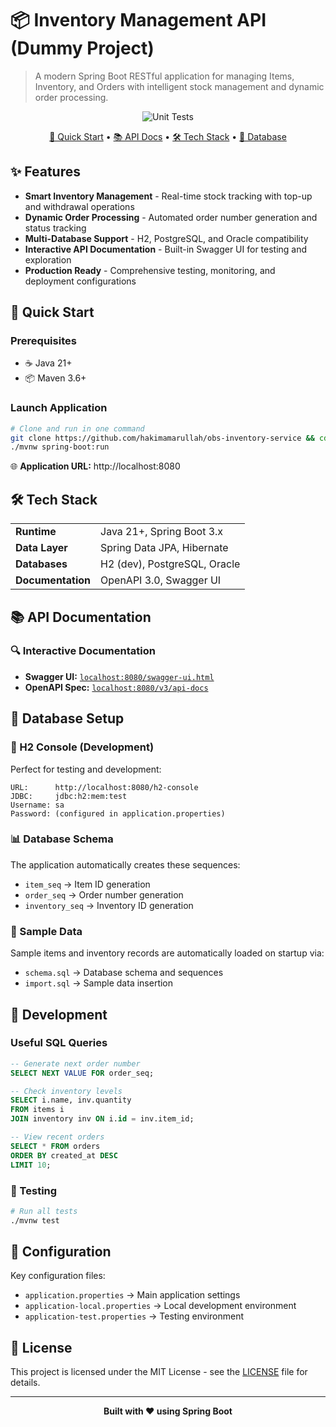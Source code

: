 # 📦 Inventory Management API (Dummy Project)

> A modern Spring Boot RESTful application for managing Items, Inventory, and Orders with intelligent stock management and dynamic order processing.

<div align="center">

![Unit Tests](https://github.com/hakimamarullah/obs-inventory-service/actions/workflows/maven.yml/badge.svg?branch=master)

[🚀 Quick Start](#-quick-start) • [📚 API Docs](#-api-documentation) • [🛠️ Tech Stack](#-tech-stack) • [💾 Database](#-database-setup)

</div>

## ✨ Features

- **Smart Inventory Management** - Real-time stock tracking with top-up and withdrawal operations
- **Dynamic Order Processing** - Automated order number generation and status tracking
- **Multi-Database Support** - H2, PostgreSQL, and Oracle compatibility
- **Interactive API Documentation** - Built-in Swagger UI for testing and exploration
- **Production Ready** - Comprehensive testing, monitoring, and deployment configurations

## 🚀 Quick Start

### Prerequisites

- ☕ Java 21+
- 📦 Maven 3.6+

### Launch Application

```bash
# Clone and run in one command
git clone https://github.com/hakimamarullah/obs-inventory-service && cd obs-inventory-service
./mvnw spring-boot:run
```

🌐 **Application URL:** http://localhost:8080

## 🛠️ Tech Stack

<table>
<tr>
<td><strong>Runtime</strong></td>
<td>Java 21+, Spring Boot 3.x</td>
</tr>
<tr>
<td><strong>Data Layer</strong></td>
<td>Spring Data JPA, Hibernate</td>
</tr>
<tr>
<td><strong>Databases</strong></td>
<td>H2 (dev), PostgreSQL, Oracle</td>
</tr>
<tr>
<td><strong>Documentation</strong></td>
<td>OpenAPI 3.0, Swagger UI</td>
</tr>
</table>

## 📚 API Documentation

### 🔍 Interactive Documentation
- **Swagger UI:** [`localhost:8080/swagger-ui.html`](http://localhost:8080/swagger-ui/index.html)
- **OpenAPI Spec:** [`localhost:8080/v3/api-docs`](http://localhost:8080/v3/api-docs)


## 💾 Database Setup

### 🔧 H2 Console (Development)
Perfect for testing and development:

```
URL:      http://localhost:8080/h2-console
JDBC:     jdbc:h2:mem:test
Username: sa
Password: (configured in application.properties)
```

### 📊 Database Schema
The application automatically creates these sequences:
- `item_seq` → Item ID generation
- `order_seq` → Order number generation
- `inventory_seq` → Inventory ID generation

### 🌱 Sample Data
Sample items and inventory records are automatically loaded on startup via:
- `schema.sql` → Database schema and sequences
- `import.sql` → Sample data insertion

## 🔧 Development

### Useful SQL Queries

```sql
-- Generate next order number
SELECT NEXT VALUE FOR order_seq;

-- Check inventory levels
SELECT i.name, inv.quantity 
FROM items i 
JOIN inventory inv ON i.id = inv.item_id;

-- View recent orders
SELECT * FROM orders 
ORDER BY created_at DESC 
LIMIT 10;
```

### 🧪 Testing

```bash
# Run all tests
./mvnw test
```

## 📝 Configuration

Key configuration files:
- `application.properties` → Main application settings
- `application-local.properties` → Local development environment
- `application-test.properties` → Testing environment

## 📄 License

This project is licensed under the MIT License - see the [LICENSE](LICENSE) file for details.

---

<div align="center">
<strong>Built with ❤️ using Spring Boot</strong>
</div>